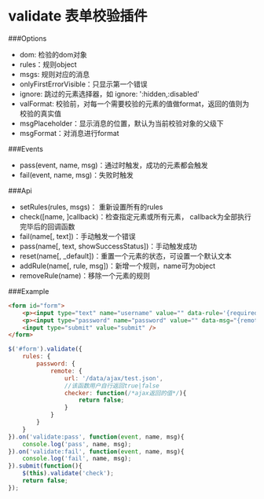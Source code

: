 validate 表单校验插件
================================

###Options

* dom: 检验的dom对象
* rules：规则object
* msgs: 规则对应的消息
* onlyFirstErrorVisible：只显示第一个错误
* ignore: 跳过的元素选择器，如 ignore: ':hidden,:disabled'
* valFormat: 校验前，对每一个需要校验的元素的值做format，返回的值则为校验的真实值
* msgPlaceholder：显示消息的位置，默认为当前校验对象的父级下
* msgFormat：对消息进行format

###Events

* pass(event, name, msg)：通过时触发，成功的元素都会触发
* fail(event, name, msg)：失败时触发

###Api

* setRules(rules, msgs)： 重新设置所有的rules
* check([name, ]callback)：检查指定元素或所有元素， callback为全部执行完毕后的回调函数
* fail(name[, text])：手动触发一个错误
* pass(name[, text, showSuccessStatus])：手动触发成功
* reset(name[, _default])：重置一个元素的状态，可设置一个默认文本
* addRule(name[, rule, msg])：新增一个规则，name可为object
* removeRule(name)：移除一个元素的规则

###Example

```html
<form id="form">
    <p><input type="text" name="username" value="" data-rule='{required: true}' data-msg="{required: ['', '校验成功']}" data-default-msg="输入用户名" /></p>
    <p><input type="password" name="password" value="" data-msg="{remote: '远程校验失败'}" /></p>
    <input type="submit" value="submit" />
</form>
```

```js
$('#form').validate({
    rules: {
        password: {
            remote: {
                url: '/data/ajax/test.json',
                //该函数用户自行返回true|false
                checker: function(/*ajax返回的值*/){
                    return false;
                }
            }
        }
    }
}).on('validate:pass', function(event, name, msg){
    console.log('pass', name, msg);
}).on('validate:fail', function(event, name, msg){
    console.log('fail', name, msg);
}).submit(function(){
    $(this).validate('check');
    return false;
});
```